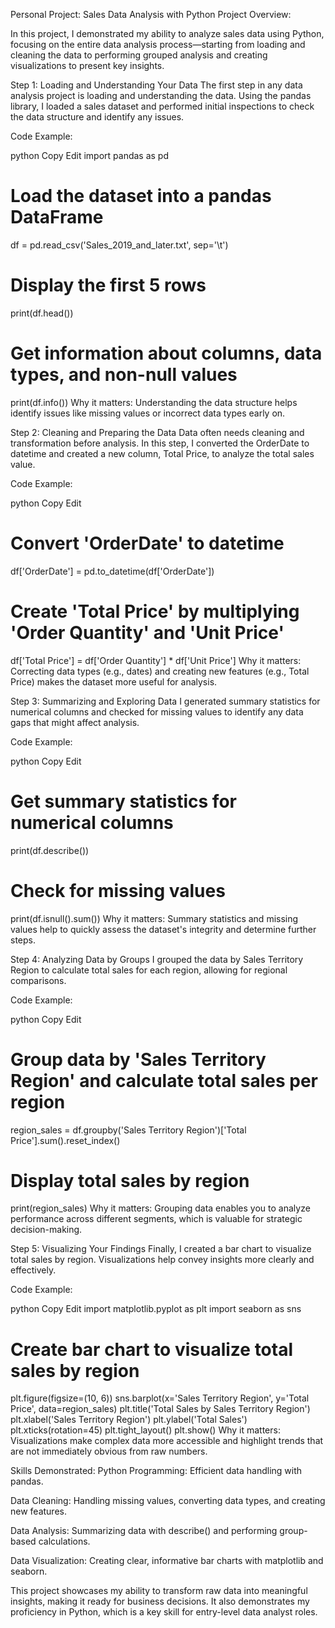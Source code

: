 Personal Project: Sales Data Analysis with Python
Project Overview:

In this project, I demonstrated my ability to analyze sales data using Python, focusing on the entire data analysis process—starting from loading and cleaning the data to performing grouped analysis and creating visualizations to present key insights.


Step 1: Loading and Understanding Your Data
The first step in any data analysis project is loading and understanding the data. Using the pandas library, I loaded a sales dataset and performed initial inspections to check the data structure and identify any issues.

Code Example:

python
Copy
Edit
import pandas as pd

# Load the dataset into a pandas DataFrame
df = pd.read_csv('Sales_2019_and_later.txt', sep='\t')

# Display the first 5 rows
print(df.head())

# Get information about columns, data types, and non-null values
print(df.info())
Why it matters: Understanding the data structure helps identify issues like missing values or incorrect data types early on.

Step 2: Cleaning and Preparing the Data
Data often needs cleaning and transformation before analysis. In this step, I converted the OrderDate to datetime and created a new column, Total Price, to analyze the total sales value.

Code Example:

python
Copy
Edit
# Convert 'OrderDate' to datetime
df['OrderDate'] = pd.to_datetime(df['OrderDate'])

# Create 'Total Price' by multiplying 'Order Quantity' and 'Unit Price'
df['Total Price'] = df['Order Quantity'] * df['Unit Price']
Why it matters: Correcting data types (e.g., dates) and creating new features (e.g., Total Price) makes the dataset more useful for analysis.

Step 3: Summarizing and Exploring Data
I generated summary statistics for numerical columns and checked for missing values to identify any data gaps that might affect analysis.

Code Example:

python
Copy
Edit
# Get summary statistics for numerical columns
print(df.describe())

# Check for missing values
print(df.isnull().sum())
Why it matters: Summary statistics and missing values help to quickly assess the dataset's integrity and determine further steps.

Step 4: Analyzing Data by Groups
I grouped the data by Sales Territory Region to calculate total sales for each region, allowing for regional comparisons.

Code Example:

python
Copy
Edit
# Group data by 'Sales Territory Region' and calculate total sales per region
region_sales = df.groupby('Sales Territory Region')['Total Price'].sum().reset_index()

# Display total sales by region
print(region_sales)
Why it matters: Grouping data enables you to analyze performance across different segments, which is valuable for strategic decision-making.

Step 5: Visualizing Your Findings
Finally, I created a bar chart to visualize total sales by region. Visualizations help convey insights more clearly and effectively.

Code Example:

python
Copy
Edit
import matplotlib.pyplot as plt
import seaborn as sns

# Create bar chart to visualize total sales by region
plt.figure(figsize=(10, 6))
sns.barplot(x='Sales Territory Region', y='Total Price', data=region_sales)
plt.title('Total Sales by Sales Territory Region')
plt.xlabel('Sales Territory Region')
plt.ylabel('Total Sales')
plt.xticks(rotation=45)
plt.tight_layout()
plt.show()
Why it matters: Visualizations make complex data more accessible and highlight trends that are not immediately obvious from raw numbers.

Skills Demonstrated:
Python Programming: Efficient data handling with pandas.

Data Cleaning: Handling missing values, converting data types, and creating new features.

Data Analysis: Summarizing data with describe() and performing group-based calculations.

Data Visualization: Creating clear, informative bar charts with matplotlib and seaborn.

This project showcases my ability to transform raw data into meaningful insights, making it ready for business decisions. It also demonstrates my proficiency in Python, which is a key skill for entry-level data analyst roles.

